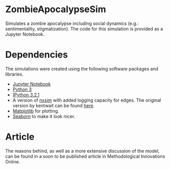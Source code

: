 # ZombieApocalypseSim
Simulates a zombie apocalypse including social dynamics (e.g.: sentimentality, stigmatization). The code for this simulation is provided as a Jupyter Notebook. 

# Dependencies
The simulations were created using the following software packages and libraries.

* [Jupyter Notebook](http://jupyter.org/)
* [Python 3](https://docs.python.org/3/)
* [IPython 3.2.1](https://ipython.org/ipython-doc/3/)
* A version of [nxsim](https://github.com/jrriebling/nxsim) with added logging capacity for edges. The original version by kentwait can be found [here](https://github.com/kentwait/nxsim).
* [Matplotlib](http://matplotlib.org/) for plotting.
* [Seaborn](http://stanford.edu/~mwaskom/software/seaborn/) to make it look nicer.

# Article
The reasons behind, as well as a more extensive discussion of the model, can be found in a soon to be published article in Methodological Innovations Online.
